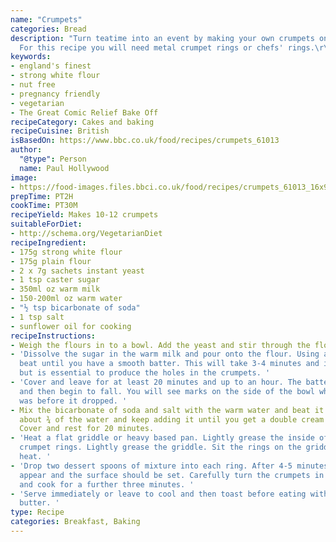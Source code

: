 ```yaml
---
name: "Crumpets"
categories: Bread
description: "Turn teatime into an event by making your own crumpets on the hob.\r\n\r\nEquipment:
  For this recipe you will need metal crumpet rings or chefs' rings.\r\n"
keywords:
- england's finest
- strong white flour
- nut free
- pregnancy friendly
- vegetarian
- The Great Comic Relief Bake Off
recipeCategory: Cakes and baking
recipeCuisine: British
isBasedOn: https://www.bbc.co.uk/food/recipes/crumpets_61013
author:
  "@type": Person
  name: Paul Hollywood
image:
- https://food-images.files.bbci.co.uk/food/recipes/crumpets_61013_16x9.jpg
prepTime: PT2H
cookTime: PT30M
recipeYield: Makes 10-12 crumpets
suitableForDiet:
- http://schema.org/VegetarianDiet
recipeIngredient:
- 175g strong white flour
- 175g plain flour
- 2 x 7g sachets instant yeast
- 1 tsp caster sugar
- 350ml oz warm milk
- 150-200ml oz warm water
- "½ tsp bicarbonate of soda"
- 1 tsp salt
- sunflower oil for cooking
recipeInstructions:
- Weigh the flours in to a bowl. Add the yeast and stir through the flour.
- 'Dissolve the sugar in the warm milk and pour onto the flour. Using a wooden spoon
  beat until you have a smooth batter. This will take 3-4 minutes and is hard work,
  but is essential to produce the holes in the crumpets. '
- 'Cover and leave for at least 20 minutes and up to an hour. The batter will rise
  and then begin to fall. You will see marks on the side of the bowl where the batter
  was before it dropped. '
- Mix the bicarbonate of soda and salt with the warm water and beat it into the batter.  Add
  about ¾ of the water and keep adding it until you get a double cream consistency.
  Cover and rest for 20 minutes.
- 'Heat a flat griddle or heavy based pan. Lightly grease the inside of four metal
  crumpet rings. Lightly grease the griddle. Sit the rings on the griddle over a medium
  heat. '
- 'Drop two dessert spoons of mixture into each ring. After 4-5 minutes bubbles should
  appear and the surface should be set. Carefully turn the crumpets in their rings
  and cook for a further three minutes. '
- 'Serve immediately or leave to cool and then toast before eating with plenty of
  butter. '
type: Recipe
categories: Breakfast, Baking
---
```


